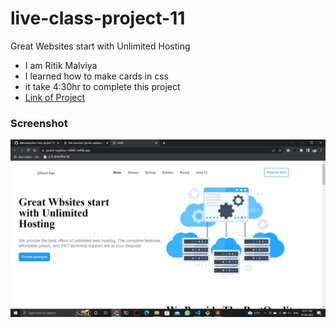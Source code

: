 # live-class-project-11

Great Websites start with Unlimited Hosting

- I am Ritik Malviya
- I learned how to make cards in css
- it take 4:30hr to complete this project
- [Link of Project](https://grand-capybara-1df487.netlify.app/ "go to live project")


### Screenshot

![](./Screenshot.PNG)
